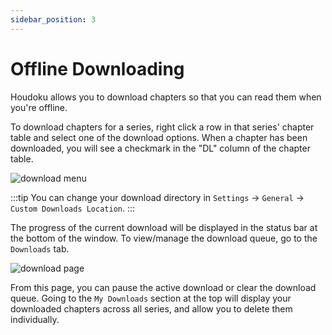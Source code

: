 ```yaml
---
sidebar_position: 3
---
```


# Offline Downloading

Houdoku allows you to download chapters so that you can read them when you're offline.

To download chapters for a series, right click a row in that series' chapter table
and select one of the download options. When a chapter has been downloaded, you will
see a checkmark in the "DL" column of the chapter table.

![download menu](/img/screenshot_download_menu.png)

:::tip
You can change your download directory in `Settings` -> `General` -> `Custom Downloads Location`.
:::

The progress of the current download will be displayed in the status bar at the bottom of the
window. To view/manage the download queue, go to the `Downloads` tab.

![download page](/img/screenshot_download_page.png)

From this page, you can pause the active download or clear the download queue. Going to
the `My Downloads` section at the top will display your downloaded chapters across all series,
and allow you to delete them individually.